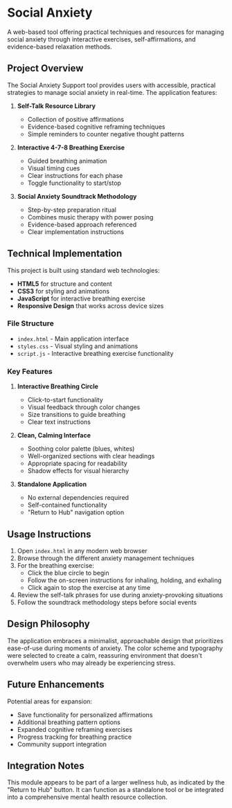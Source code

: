# Social Anxiety 

A web-based tool offering practical techniques and resources for managing social anxiety through interactive exercises, self-affirmations, and evidence-based relaxation methods.

## Project Overview

The Social Anxiety Support tool provides users with accessible, practical strategies to manage social anxiety in real-time. The application features:

1. **Self-Talk Resource Library**
   - Collection of positive affirmations
   - Evidence-based cognitive reframing techniques
   - Simple reminders to counter negative thought patterns

2. **Interactive 4-7-8 Breathing Exercise**
   - Guided breathing animation
   - Visual timing cues
   - Clear instructions for each phase
   - Toggle functionality to start/stop

3. **Social Anxiety Soundtrack Methodology**
   - Step-by-step preparation ritual
   - Combines music therapy with power posing
   - Evidence-based approach referenced
   - Clear implementation instructions

## Technical Implementation

This project is built using standard web technologies:

- **HTML5** for structure and content
- **CSS3** for styling and animations
- **JavaScript** for interactive breathing exercise
- **Responsive Design** that works across device sizes

### File Structure

- `index.html` - Main application interface
- `styles.css` - Visual styling and animations
- `script.js` - Interactive breathing exercise functionality

### Key Features

1. **Interactive Breathing Circle**
   - Click-to-start functionality
   - Visual feedback through color changes
   - Size transitions to guide breathing
   - Clear text instructions

2. **Clean, Calming Interface**
   - Soothing color palette (blues, whites)
   - Well-organized sections with clear headings
   - Appropriate spacing for readability
   - Shadow effects for visual hierarchy

3. **Standalone Application**
   - No external dependencies required
   - Self-contained functionality
   - "Return to Hub" navigation option

## Usage Instructions

1. Open `index.html` in any modern web browser
2. Browse through the different anxiety management techniques
3. For the breathing exercise:
   - Click the blue circle to begin
   - Follow the on-screen instructions for inhaling, holding, and exhaling
   - Click again to stop the exercise at any time
4. Review the self-talk phrases for use during anxiety-provoking situations
5. Follow the soundtrack methodology steps before social events

## Design Philosophy

The application embraces a minimalist, approachable design that prioritizes ease-of-use during moments of anxiety. The color scheme and typography were selected to create a calm, reassuring environment that doesn't overwhelm users who may already be experiencing stress.

## Future Enhancements

Potential areas for expansion:
- Save functionality for personalized affirmations
- Additional breathing pattern options
- Expanded cognitive reframing exercises
- Progress tracking for breathing practice
- Community support integration

## Integration Notes

This module appears to be part of a larger wellness hub, as indicated by the "Return to Hub" button. It can function as a standalone tool or be integrated into a comprehensive mental health resource collection.
